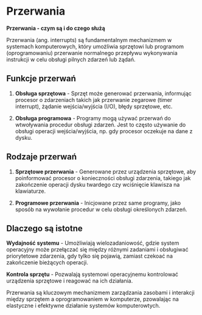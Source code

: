 # **Przerwania**

**Przerwania - czym są i do czego służą**

Przerwania (ang. interrupts) są fundamentalnym mechanizmem w systemach komputerowych, który umożliwia sprzętowi lub programom (oprogramowaniu) przerwanie normalnego przepływu wykonywania instrukcji w celu obsługi pilnych zdarzeń lub żądań.

## **Funkcje przerwań**

1. **Obsługa sprzętowa** - Sprzęt może generować przerwania, informując procesor o zdarzeniach takich jak przerwanie zegarowe (timer interrupt), żądanie wejścia/wyjścia (I/O), błędy sprzętowe, etc.

2. **Obsługa programowa** - Programy mogą używać przerwań do wtwoływania procedur obsługi zdarzeń. Jest to często używanie do obsługi operacji wejścia/wyjścia, np. gdy procesor oczekuje na dane z dysku.

## **Rodzaje przerwań**

1. **Sprzętowe przerwania** - Generowane przez urządzenia sprzętowe, aby poinformować procesor o konieczności obsługi zdarzenia, takiego jak zakończenie operacji dysku twardego czy wciśnięcie klawisza na klawiaturze.

2. **Programowe przerwania** - Inicjowane przez same programy, jako sposób na wywołanie procedur w celu obsługi określonych zdarzeń.

## **Dlaczego są istotne**

**Wydajność systemu** - Umożliwiają wielozadaniowość, gdzie system operacyjny może przełączać się między różnymi zadaniami i obsługiwać priorytetowe zdarzenia, gdy tylko się pojawią, zamiast czekoać na zakończenie bieżących operacji.

**Kontrola sprzętu** - Pozwalają systemowi operacyjnemu kontrolować urządzenia sprzętowe i reagować na ich działania.

Przerwania są kluczowym mechanizmem zarządzania zasobami i interakcji między sprzętem a oprogramowaniem w komputerze, pzowalając na elastyczne i efektywne działanie systemów komputerowtych.
